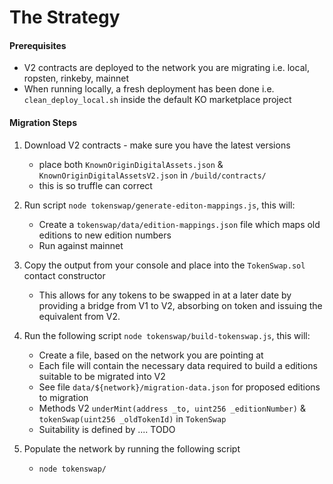 # The Strategy

#### Prerequisites

* V2 contracts are deployed to the network you are migrating i.e. local, ropsten, rinkeby, mainnet
* When running locally, a fresh deployment has been done i.e. `clean_deploy_local.sh` inside the default KO marketplace project

#### Migration Steps

1) Download V2 contracts - make sure you have the latest versions
    - place both `KnownOriginDigitalAssets.json` & `KnownOriginDigitalAssetsV2.json` in `/build/contracts/`
    - this is so truffle can correct 

2) Run script `node tokenswap/generate-editon-mappings.js`, this will: 
    - Create a `tokenswap/data/edition-mappings.json` file which maps old editions to new edition numbers
    - Run against mainnet

3) Copy the output from your console and place into the `TokenSwap.sol` contact constructor
    - This allows for any tokens to be swapped in at a later date by providing a bridge from V1 to V2,
     absorbing on token and issuing the equivalent from V2.

4) Run the following script `node tokenswap/build-tokenswap.js`, this will:
    - Create a file, based on the network you are pointing at 
    - Each file will contain the necessary data required to build a editions suitable to be migrated into V2
    - See file `data/${network}/migration-data.json` for proposed editions to migration
    - Methods V2 `underMint(address _to, uint256 _editionNumber)` & `tokenSwap(uint256 _oldTokenId)` in `TokenSwap`
    - Suitability is defined by .... TODO
    
5) Populate the network by running the following script
    - `node tokenswap/`
